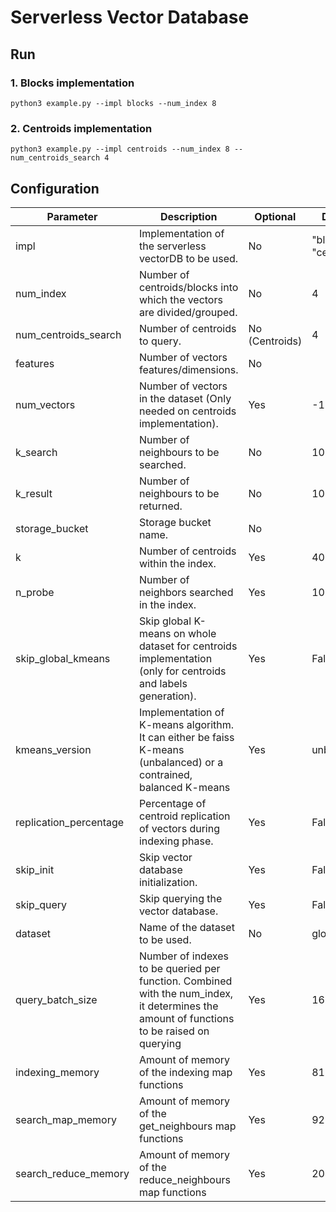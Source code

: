 # Serverless Vector Database

## Run

### 1. Blocks implementation

```
python3 example.py --impl blocks --num_index 8
```

### 2. Centroids implementation

```
python3 example.py --impl centroids --num_index 8 --num_centroids_search 4
```

## Configuration

| Parameter              | Description                              | Optional | Default |
| ---------------------- | ---------------------------------------- | -------- | ------- |
| impl                   | Implementation of the serverless vectorDB to be used. | No      | "blocks" or "centroids" |
| num_index              | Number of centroids/blocks into which the vectors are divided/grouped.  | No       |    4     |
| num_centroids_search   | Number of centroids to query.             | No (Centroids)      | 4 |
| features               | Number of vectors features/dimensions.    | No       |         |
| num_vectors               | Number of vectors in the dataset (Only needed on centroids implementation).    | Yes       |   -1      |
| k_search               | Number of neighbours to be searched.      | No       |    10     |
| k_result               | Number of neighbours to be returned.      | No       |    10     |
| storage_bucket         | Storage bucket name.               | No      |  |
| k                      | Number of centroids within the index.     | Yes      | 4096 |
| n_probe                | Number of neighbors searched in the index. | Yes      | 1024 |
| skip_global_kmeans              | Skip global K-means on whole dataset for centroids implementation (only for centroids and labels generation).      | Yes       |    False     |
| kmeans_version              | Implementation of K-means algorithm. It can either be faiss K-means (unbalanced) or a contrained, balanced K-means      | Yes       |    unbalanced     |
| replication_percentage              | Percentage of centroid replication of vectors during indexing phase.      | Yes       |    False     |
| skip_init              | Skip vector database initialization.      | Yes       |    False     |
| skip_query              | Skip querying the vector database.      | Yes       |    False     |
| dataset              | Name of the dataset to be used.      | No       |    glove     |
| query_batch_size              | Number of indexes to be queried per function. Combined with the num_index, it determines the amount of functions to be raised on querying      | Yes       |    16     |
| indexing_memory              | Amount of memory of the indexing map functions      | Yes       |    8192     |
| search_map_memory              | Amount of memory of the get_neighbours map functions      | Yes       |    9216     |
| search_reduce_memory              | Amount of memory of the reduce_neighbours map functions      | Yes       |    2048     |


